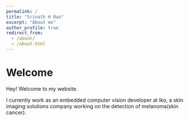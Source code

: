 ```yaml
---
permalink: /
title: "Srinath H Rao"
excerpt: "About me"
author_profile: true
redirect_from: 
  - /about/
  - /about.html
---
```



Welcome
======
Hey! Welcome to my website. 

I currently work as an embedded computer vision developer at Iko, a skin imaging solutions company working on the detection of melanoma(skin cancer).




